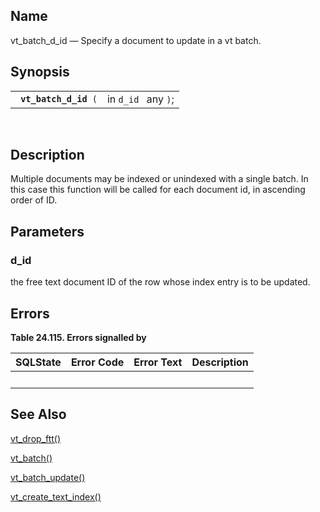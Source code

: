 <div id="fn_vt_batch_d_id" class="refentry">

<div class="titlepage">

</div>

<div class="refnamediv">

## Name

vt_batch_d_id — Specify a document to update in a vt batch.

</div>

<div class="refsynopsisdiv">

## Synopsis

<div id="fsyn_batch_d_id_01" class="funcsynopsis">

|                            |                     |
|----------------------------|---------------------|
| ` `**`vt_batch_d_id`**` (` | in `d_id ` any `)`; |

<div class="funcprototype-spacer">

 

</div>

</div>

</div>

<div id="desc_vt_batch_d_id_01" class="refsect1">

## Description

Multiple documents may be indexed or unindexed with a single batch. In
this case this function will be called for each document id, in
ascending order of ID.

</div>

<div id="params_vt_batch_d_id_01" class="refsect1">

## Parameters

<div id="id118786" class="refsect2">

### d_id

the free text document ID of the row whose index entry is to be updated.

</div>

</div>

<div id="errors_vt_batch_d_id_01" class="refsect1">

## Errors

<div id="id118791" class="table">

**Table 24.115. Errors signalled by**

<div class="table-contents">

| SQLState                        | Error Code                      | Error Text                      | Description |
|---------------------------------|---------------------------------|---------------------------------|-------------|
| <span class="errorcode"></span> | <span class="errorcode"></span> | <span class="errortext"></span> |             |

</div>

</div>

  

</div>

<div id="seealso_vt_batch_d_id_01" class="refsect1">

## See Also

<a href="fn_vt_drop_ftt.html" class="link"
title="VT_DROP_FTT">vt_drop_ftt()</a>

<a href="fn_vt_batch.html" class="link" title="vt_batch">vt_batch()</a>

<a href="fn_vt_batch_update.html" class="link"
title="VT_BATCH_UPDATE">vt_batch_update()</a>

<a href="fn_vt_create_text_index.html" class="link"
title="vt_create_text_index">vt_create_text_index()</a>

</div>

</div>
